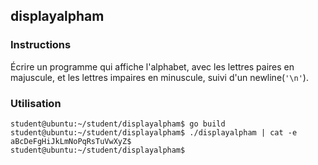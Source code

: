 ## displayalpham

### Instructions

Écrire un programme qui affiche l'alphabet, avec les lettres paires en majuscule, et les lettres impaires en minuscule, suivi d'un newline(`'\n'`).

### Utilisation

```console
student@ubuntu:~/student/displayalpham$ go build
student@ubuntu:~/student/displayalpham$ ./displayalpham | cat -e
aBcDeFgHiJkLmNoPqRsTuVwXyZ$
student@ubuntu:~/student/displayalpham$
```
